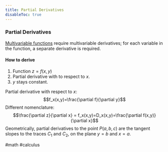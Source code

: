 ```yaml
---
title: Partial Derivatives
disableToc: true
---
```


### Partial Derivatives
[Multivariable functions](multivariable-functions.md) require multivariable derivatives; for each variable in the function, a separate derivative is required.

#### How to derive
1. Function $z=f(x,y)$
2. Partial derivative with to respect to $x$.
3. $y$ stays constant.

Partial derivative with respect to $x$:
$$f_x(x,y)=\frac{\partial f}{\partial y}$$
Different nomenclature:
$$\frac{\partial z}{\partial x} = f_x(x,y)=D_x(x,y)=\frac{\partial f(x,y)}{\partial x}$$
Geometrically, partial derivatives to the point $P(a,b,c)$ are the tangent slopes to the traces $C_1$ and $C_2$, on the plane $y=b$ and $x=a$.

#math #calculus

